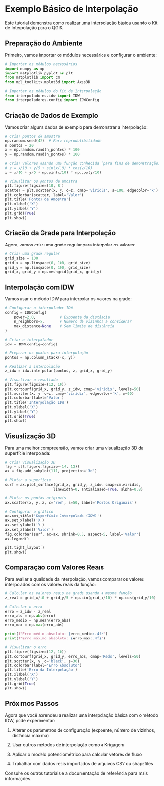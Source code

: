 # Exemplo Básico de Interpolação

Este tutorial demonstra como realizar uma interpolação básica usando o Kit de Interpolação para o QGIS.

## Preparação do Ambiente

Primeiro, vamos importar os módulos necessários e configurar o ambiente:

```python
# Importar os módulos necessários
import numpy as np
import matplotlib.pyplot as plt
from matplotlib import cm
from mpl_toolkits.mplot3d import Axes3D

# Importar os módulos do Kit de Interpolação
from interpoladores.idw import IDW
from interpoladores.config import IDWConfig
```
## Criação de Dados de Exemplo

Vamos criar alguns dados de exemplo para demonstrar a interpolação:

```python
# Criar pontos de amostra
np.random.seed(42)  # Para reprodutibilidade
n_pontos = 20
x = np.random.rand(n_pontos) * 100
y = np.random.rand(n_pontos) * 100

# Criar valores usando uma função conhecida (para fins de demonstração)
# z = x/10 + y/5 + sin(x/10) * cos(y/10)
z = x/10 + y/5 + np.sin(x/10) * np.cos(y/10)

# Visualizar os pontos de amostra
plt.figure(figsize=(10, 8))
scatter = plt.scatter(x, y, c=z, cmap='viridis', s=100, edgecolor='k')
plt.colorbar(scatter, label='Valor')
plt.title('Pontos de Amostra')
plt.xlabel('X')
plt.ylabel('Y')
plt.grid(True)
plt.show()
```
## Criação da Grade para Interpolação

Agora, vamos criar uma grade regular para interpolar os valores:

```python
# Criar uma grade regular
grid_size = 100
grid_x = np.linspace(0, 100, grid_size)
grid_y = np.linspace(0, 100, grid_size)
grid_x, grid_y = np.meshgrid(grid_x, grid_y)
```
## Interpolação com IDW

Vamos usar o método IDW para interpolar os valores na grade:

```python
# Configurar o interpolador IDW
config = IDWConfig(
    power=2.0,           # Expoente da distância
    n_neighbors=5,       # Número de vizinhos a considerar
    max_distance=None    # Sem limite de distância
)

# Criar o interpolador
idw = IDW(config=config)

# Preparar os pontos para interpolação
pontos = np.column_stack((x, y))

# Realizar a interpolação
z_idw = idw.interpolar(pontos, z, grid_x, grid_y)

# Visualizar o resultado
plt.figure(figsize=(12, 10))
plt.contourf(grid_x, grid_y, z_idw, cmap='viridis', levels=50)
plt.scatter(x, y, c=z, cmap='viridis', edgecolor='k', s=80)
plt.colorbar(label='Valor')
plt.title('Interpolação IDW')
plt.xlabel('X')
plt.ylabel('Y')
plt.grid(True)
plt.show()
```
## Visualização 3D

Para uma melhor compreensão, vamos criar uma visualização 3D da superfície interpolada:

```python
# Criar visualização 3D
fig = plt.figure(figsize=(14, 12))
ax = fig.add_subplot(111, projection='3d')

# Plotar a superfície
surf = ax.plot_surface(grid_x, grid_y, z_idw, cmap=cm.viridis,
                      linewidth=0, antialiased=True, alpha=0.8)

# Plotar os pontos originais
ax.scatter(x, y, z, c='red', s=50, label='Pontos Originais')

# Configurar o gráfico
ax.set_title('Superfície Interpolada (IDW)')
ax.set_xlabel('X')
ax.set_ylabel('Y')
ax.set_zlabel('Valor')
fig.colorbar(surf, ax=ax, shrink=0.5, aspect=5, label='Valor')
ax.legend()

plt.tight_layout()
plt.show()
```
## Comparação com Valores Reais

Para avaliar a qualidade da interpolação, vamos comparar os valores interpolados com os valores reais da função:

```python
# Calcular os valores reais na grade usando a mesma função
z_real = grid_x/10 + grid_y/5 + np.sin(grid_x/10) * np.cos(grid_y/10)

# Calcular o erro
erro = z_idw - z_real
erro_abs = np.abs(erro)
erro_medio = np.mean(erro_abs)
erro_max = np.max(erro_abs)

print(f"Erro médio absoluto: {erro_medio:.4f}")
print(f"Erro máximo absoluto: {erro_max:.4f}")

# Visualizar o erro
plt.figure(figsize=(12, 10))
plt.contourf(grid_x, grid_y, erro_abs, cmap='Reds', levels=50)
plt.scatter(x, y, c='black', s=30)
plt.colorbar(label='Erro Absoluto')
plt.title('Erro da Interpolação')
plt.xlabel('X')
plt.ylabel('Y')
plt.grid(True)
plt.show()
```
## Próximos Passos

Agora que você aprendeu a realizar uma interpolação básica com o método IDW, pode experimentar:

1. Alterar os parâmetros de configuração (expoente, número de vizinhos, distância máxima)

2. Usar outros métodos de interpolação como a Krigagem

3. Aplicar o modelo potenciométrico para calcular vetores de fluxo

4. Trabalhar com dados reais importados de arquivos CSV ou shapefiles

Consulte os outros tutoriais e a documentação de referência para mais informações.
